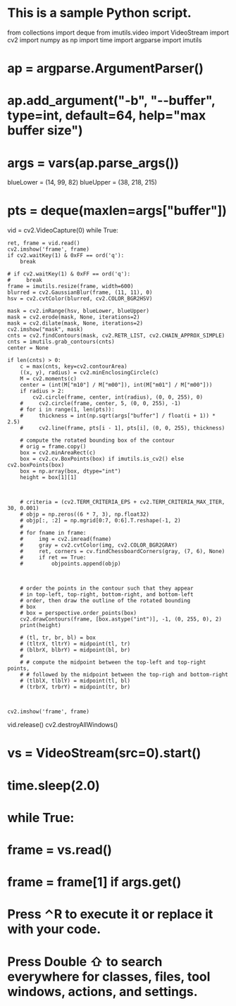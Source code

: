 # This is a sample Python script.
from collections import deque
from imutils.video import VideoStream
import cv2
import numpy as np
import time
import argparse
import imutils

# ap = argparse.ArgumentParser()
# ap.add_argument("-b", "--buffer", type=int, default=64, help="max buffer size")
# args = vars(ap.parse_args())

blueLower = (14, 99, 82)
blueUpper = (38, 218, 215)

# pts = deque(maxlen=args["buffer"])


vid = cv2.VideoCapture(0)
while True:

    ret, frame = vid.read()
    cv2.imshow('frame', frame)
    if cv2.waitKey(1) & 0xFF == ord('q'):
        break

    # if cv2.waitKey(1) & 0xFF == ord('q'):
    #     break
    frame = imutils.resize(frame, width=600)
    blurred = cv2.GaussianBlur(frame, (11, 11), 0)
    hsv = cv2.cvtColor(blurred, cv2.COLOR_BGR2HSV)

    mask = cv2.inRange(hsv, blueLower, blueUpper)
    mask = cv2.erode(mask, None, iterations=2)
    mask = cv2.dilate(mask, None, iterations=2)
    cv2.imshow("mask", mask)
    cnts = cv2.findContours(mask, cv2.RETR_LIST, cv2.CHAIN_APPROX_SIMPLE)
    cnts = imutils.grab_contours(cnts)
    center = None

    if len(cnts) > 0:
        c = max(cnts, key=cv2.contourArea)
        ((x, y), radius) = cv2.minEnclosingCircle(c)
        M = cv2.moments(c)
        center = (int(M["m10"] / M["m00"]), int(M["m01"] / M["m00"]))
        if radius > 2:
            cv2.circle(frame, center, int(radius), (0, 0, 255), 0)
        #     cv2.circle(frame, center, 5, (0, 0, 255), -1)
        # for i in range(1, len(pts)):
        #     thickness = int(np.sqrt(args["buffer"] / float(i + 1)) * 2.5)
        #     cv2.line(frame, pts[i - 1], pts[i], (0, 0, 255), thickness)

        # compute the rotated bounding box of the contour
        # orig = frame.copy()
        box = cv2.minAreaRect(c)
        box = cv2.cv.BoxPoints(box) if imutils.is_cv2() else cv2.boxPoints(box)
        box = np.array(box, dtype="int")
        height = box[1][1]



        # criteria = (cv2.TERM_CRITERIA_EPS + cv2.TERM_CRITERIA_MAX_ITER, 30, 0.001)
        # objp = np.zeros((6 * 7, 3), np.float32)
        # objp[:, :2] = np.mgrid[0:7, 0:6].T.reshape(-1, 2)
        #
        # for fname in frame:
        #     img = cv2.imread(fname)
        #     gray = cv2.cvtColor(img, cv2.COLOR_BGR2GRAY)
        #     ret, corners = cv.findChessboardCorners(gray, (7, 6), None)
        #     if ret == True:
        #         objpoints.append(objp)



        # order the points in the contour such that they appear
        # in top-left, top-right, bottom-right, and bottom-left
        # order, then draw the outline of the rotated bounding
        # box
        # box = perspective.order_points(box)
        cv2.drawContours(frame, [box.astype("int")], -1, (0, 255, 0), 2)
        print(height)

        # (tl, tr, br, bl) = box
        # (tltrX, tltrY) = midpoint(tl, tr)
        # (blbrX, blbrY) = midpoint(bl, br)
        #
        # # compute the midpoint between the top-left and top-right points,
        # # followed by the midpoint between the top-righ and bottom-right
        # (tlblX, tlblY) = midpoint(tl, bl)
        # (trbrX, trbrY) = midpoint(tr, br)



    cv2.imshow('frame', frame)









vid.release()
cv2.destroyAllWindows()



# vs = VideoStream(src=0).start()
# time.sleep(2.0)
#
# while True:
#     frame = vs.read()
#     frame = frame[1] if args.get()

# Press ⌃R to execute it or replace it with your code.
# Press Double ⇧ to search everywhere for classes, files, tool windows, actions, and settings.
